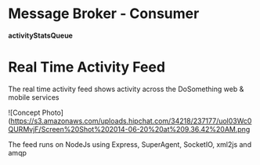 Message Broker - Consumer
==============
**activityStatsQueue**

Real Time Activity Feed
==============
The real time activity feed shows activity across the DoSomething web & mobile services

![Concept Photo](https://s3.amazonaws.com/uploads.hipchat.com/34218/237177/uol03Wc0QURMvjF/Screen%20Shot%202014-06-20%20at%209.36.42%20AM.png

The feed runs on NodeJs using Express, SuperAgent, SocketIO, xml2js and amqp
